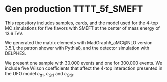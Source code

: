 # Gen production TTTT_5f_SMEFT

This repository includes samples, cards, and the model used for the 4-top MC simulations for five flavors with SMEFT at the center of mass energy of 13.6 TeV.

We generated the matrix elements with MadGraph5_aMC@NLO version 3.5.1, the patron shower with Pythia8, and the detector simulation with DELPHES.

We present one sample with 30.000 events and one for 300.000 events. We include five Wilson coefficients that affect the 4-top interaction presented in the UFO model $c_{tt1}$, $c_{Qt1}$ and $c_{Qt8}$.

